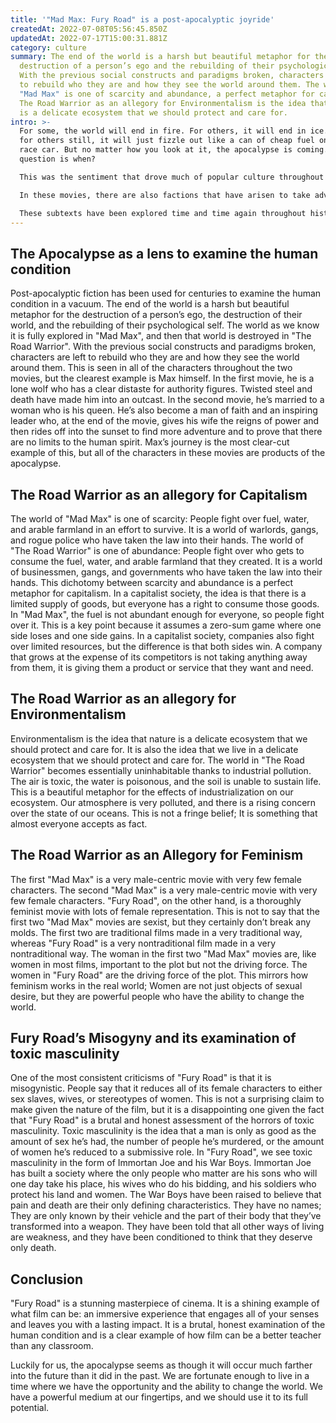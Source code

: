 ```yaml
---
title: '"Mad Max: Fury Road" is a post-apocalyptic joyride'
createdAt: 2022-07-08T05:56:45.850Z
updatedAt: 2022-07-17T15:00:31.881Z
category: culture
summary: The end of the world is a harsh but beautiful metaphor for the
  destruction of a person’s ego and the rebuilding of their psychological self.
  With the previous social constructs and paradigms broken, characters are left
  to rebuild who they are and how they see the world around them. The world of
  "Mad Max" is one of scarcity and abundance, a perfect metaphor for capitalism.
  The Road Warrior as an allegory for Environmentalism is the idea that nature
  is a delicate ecosystem that we should protect and care for.
intro: >-
  For some, the world will end in fire. For others, it will end in ice. And
  for others still, it will just fizzle out like a can of cheap fuel on an old
  race car. But no matter how you look at it, the apocalypse is coming. The only
  question is when?

  This was the sentiment that drove much of popular culture throughout the 70s and 80s. Films like “Mad Max” and “The Road Warrior” were cautionary tales about the future of mankind brought on by a series of devastating natural and man-made disasters; "Mad Max" being set during a prolonged drought, and "The Road Warrior" taking place after a catastrophic failure of an oil refinery leads to widespread pollution and destruction as well as a shortage of gasoline (which is what inspired the term “Road Warrior”).

  In these movies, there are also factions that have arisen to take advantage of these new conditions: In "Mad Max", we see gangs whose primary function is to steal fuel from other scavenger tribes; In "The Road Warrior", we see roving bands that are essentially highwaymen that prey upon small towns using their road-warrior combat skillset; And in both movies we see heroes who fight against evil not because they want to be evil but because they are good people trying to save those they love in terrible times.

  These subtexts have been explored time and time again throughout history through literature such as The Bible
---
```


## The Apocalypse as a lens to examine the human condition

Post-apocalyptic fiction has been used for centuries to examine the human condition in a vacuum. The end of the world is a harsh but beautiful metaphor for the destruction of a person’s ego, the destruction of their world, and the rebuilding of their psychological self.
The world as we know it is fully explored in "Mad Max", and then that world is destroyed in "The Road Warrior". With the previous social constructs and paradigms broken, characters are left to rebuild who they are and how they see the world around them.
This is seen in all of the characters throughout the two movies, but the clearest example is Max himself. In the first movie, he is a lone wolf who has a clear distaste for authority figures. Twisted steel and death have made him into an outcast. In the second movie, he’s married to a woman who is his queen. He’s also become a man of faith and an inspiring leader who, at the end of the movie, gives his wife the reigns of power and then rides off into the sunset to find more adventure and to prove that there are no limits to the human spirit. Max’s journey is the most clear-cut example of this, but all of the characters in these movies are products of the apocalypse.

## The Road Warrior as an allegory for Capitalism

The world of "Mad Max" is one of scarcity: People fight over fuel, water, and arable farmland in an effort to survive. It is a world of warlords, gangs, and rogue police who have taken the law into their hands.
The world of "The Road Warrior" is one of abundance: People fight over who gets to consume the fuel, water, and arable farmland that they created. It is a world of businessmen, gangs, and governments who have taken the law into their hands.
This dichotomy between scarcity and abundance is a perfect metaphor for capitalism. In a capitalist society, the idea is that there is a limited supply of goods, but everyone has a right to consume those goods.
In "Mad Max", the fuel is not abundant enough for everyone, so people fight over it. This is a key point because it assumes a zero-sum game where one side loses and one side gains. In a capitalist society, companies also fight over limited resources, but the difference is that both sides win. A company that grows at the expense of its competitors is not taking anything away from them, it is giving them a product or service that they want and need.

## The Road Warrior as an allegory for Environmentalism

Environmentalism is the idea that nature is a delicate ecosystem that we should protect and care for. It is also the idea that we live in a delicate ecosystem that we should protect and care for.
The world in "The Road Warrior" becomes essentially uninhabitable thanks to industrial pollution. The air is toxic, the water is poisonous, and the soil is unable to sustain life.
This is a beautiful metaphor for the effects of industrialization on our ecosystem. Our atmosphere is very polluted, and there is a rising concern over the state of our oceans. This is not a fringe belief; It is something that almost everyone accepts as fact.

## The Road Warrior as an Allegory for Feminism

The first "Mad Max" is a very male-centric movie with very few female characters. The second "Mad Max" is a very male-centric movie with very few female characters. "Fury Road", on the other hand, is a thoroughly feminist movie with lots of female representation.
This is not to say that the first two "Mad Max" movies are sexist, but they certainly don’t break any molds. The first two are traditional films made in a very traditional way, whereas "Fury Road" is a very nontraditional film made in a very nontraditional way.
The woman in the first two "Mad Max" movies are, like women in most films, important to the plot but not the driving force. The women in "Fury Road" are the driving force of the plot.
This mirrors how feminism works in the real world; Women are not just objects of sexual desire, but they are powerful people who have the ability to change the world.

## Fury Road’s Misogyny and its examination of toxic masculinity

One of the most consistent criticisms of "Fury Road" is that it is misogynistic. People say that it reduces all of its female characters to either sex slaves, wives, or stereotypes of women.
This is not a surprising claim to make given the nature of the film, but it is a disappointing one given the fact that "Fury Road" is a brutal and honest assessment of the horrors of toxic masculinity.
Toxic masculinity is the idea that a man is only as good as the amount of sex he’s had, the number of people he’s murdered, or the amount of women he’s reduced to a submissive role.
In "Fury Road", we see toxic masculinity in the form of Immortan Joe and his War Boys. Immortan Joe has built a society where the only people who matter are his sons who will one day take his place, his wives who do his bidding, and his soldiers who protect his land and women.
The War Boys have been raised to believe that pain and death are their only defining characteristics. They have no names; They are only known by their vehicle and the part of their body that they’ve transformed into a weapon. They have been told that all other ways of living are weakness, and they have been conditioned to think that they deserve only death.

## Conclusion

"Fury Road" is a stunning masterpiece of cinema. It is a shining example of what film can be: an immersive experience that engages all of your senses and leaves you with a lasting impact. It is a brutal, honest examination of the human condition and is a clear example of how film can be a better teacher than any classroom.

Luckily for us, the apocalypse seems as though it will occur much farther into the future than it did in the past. We are fortunate enough to live in a time where we have the opportunity and the ability to change the world. We have a powerful medium at our fingertips, and we should use it to its full potential.
